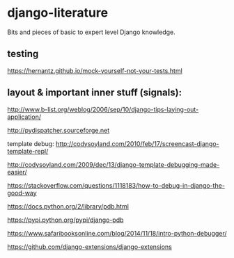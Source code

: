 # django-literature
Bits and pieces of basic to expert level Django knowledge.

## testing
https://hernantz.github.io/mock-yourself-not-your-tests.html

## layout & important inner stuff (signals):
http://www.b-list.org/weblog/2006/sep/10/django-tips-laying-out-application/

http://pydispatcher.sourceforge.net

template debug:
http://codysoyland.com/2010/feb/17/screencast-django-template-repl/

http://codysoyland.com/2009/dec/13/django-template-debugging-made-easier/

https://stackoverflow.com/questions/1118183/how-to-debug-in-django-the-good-way

https://docs.python.org/2/library/pdb.html

https://pypi.python.org/pypi/django-pdb

https://www.safaribooksonline.com/blog/2014/11/18/intro-python-debugger/

https://github.com/django-extensions/django-extensions
